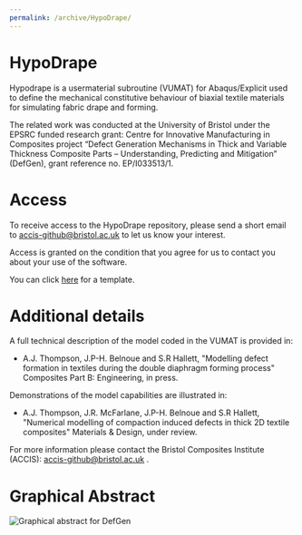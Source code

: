 ```yaml
---
permalink: /archive/HypoDrape/
---
```


# HypoDrape
Hypodrape is a usermaterial subroutine (VUMAT) for Abaqus/Explicit used to define the mechanical constitutive behaviour of biaxial textile materials for simulating fabric drape and forming. 

The related work was conducted at the University of Bristol under the EPSRC funded research grant: Centre for Innovative Manufacturing in Composites project 
“Defect Generation Mechanisms in Thick and Variable Thickness Composite Parts – Understanding, Predicting and Mitigation” (DefGen), grant reference no. EP/I033513/1.

# Access
To receive access to the HypoDrape repository, please send a short email to accis-github@bristol.ac.uk to let us know your interest. 

Access is granted on the condition that you agree for us to contact you about your use of the software.

You can click [here](mailto:accis-github@bristol.ac.uk?subject=Access%20to%20DefGen%20repository&body=Dear%20ACCIS%2C%20%0D%0A%0D%0AI%20would%20like%20to%20request%20access%20to%20your%20GitHub%20repository%20for%20HypoDrape.%20%0D%0A%0D%0ABest%20wishes%2C%20%0D%0A%3Cname%3E%0D%0A%3Coptional%20affiliation%3E) for a template.

# Additional details

A full technical description of the model coded in the VUMAT is provided in:
* A.J. Thompson, J.P-H. Belnoue and S.R Hallett, "Modelling defect formation in textiles during the double diaphragm forming process" 
Composites Part B: Engineering, in press.

Demonstrations of the model capabilities are illustrated in:
* A.J. Thompson, J.R. McFarlane, J.P-H. Belnoue and S.R Hallett, "Numerical modelling of compaction induced defects in thick 2D textile composites" 
Materials & Design, under review.

For more information please contact the Bristol Composites Institute (ACCIS): accis-github@bristol.ac.uk . 

# Graphical Abstract

![Graphical abstract for DefGen](https://user-images.githubusercontent.com/55884249/90501702-a45ff800-e144-11ea-9249-05235b5ec827.jpg "DefGen")